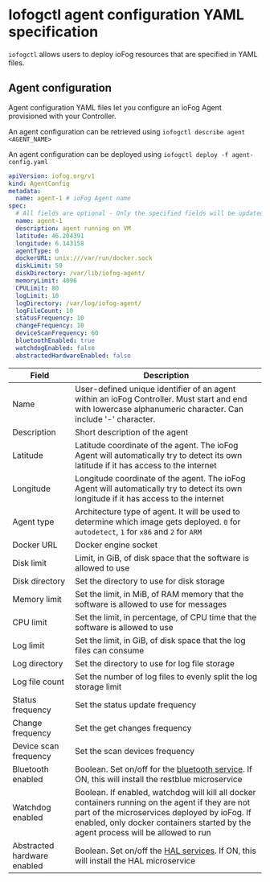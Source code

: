 # Iofogctl agent configuration YAML specification

`iofogctl` allows users to deploy ioFog resources that are specified in YAML files.

## Agent configuration

Agent configuration YAML files let you configure an ioFog Agent provisioned with your Controller.

An agent configuration can be retrieved using `iofogctl describe agent <AGENT_NAME>`

An agent configuration can be deployed using `iofogctl deploy -f agent-config.yaml`

```yaml
apiVersion: iofog.org/v1
kind: AgentConfig
metadata:
  name: agent-1 # ioFog Agent name
spec:
  # All fields are optional - Only the specified fields will be updated
  name: agent-1
  description: agent running on VM
  latitude: 46.204391
  longitude: 6.143158
  agentType: 0
  dockerURL: unix:///var/run/docker.sock
  diskLimit: 50
  diskDirectory: /var/lib/iofog-agent/
  memoryLimit: 4096
  CPULimit: 80
  logLimit: 10
  logDirectory: /var/log/iofog-agent/
  logFileCount: 10
  statusFrequency: 10
  changeFrequency: 10
  deviceScanFrequency: 60
  bluetoothEnabled: true
  watchdogEnabled: false
  abstractedHardwareEnabled: false
```

| Field                       | Description                                                                                                                                                                                                                            |
| --------------------------- | -------------------------------------------------------------------------------------------------------------------------------------------------------------------------------------------------------------------------------------- |
| Name                        | User-defined unique identifier of an agent within an ioFog Controller. Must start and end with lowercase alphanumeric character. Can include '-' character.                                                                            |
| Description                 | Short description of the agent                                                                                                                                                                                                         |
| Latitude                    | Latitude coordinate of the agent. The ioFog Agent will automatically try to detect its own latitude if it has access to the internet                                                                                                   |
| Longitude                   | Longitude coordinate of the agent. The ioFog Agent will automatically try to detect its own longitude if it has access to the internet                                                                                                 |
| Agent type                  | Architecture type of agent. It will be used to determine which image gets deployed. `0` for `autodetect`, `1` for `x86` and `2` for `ARM`                                                                                              |
| Docker URL                  | Docker engine socket                                                                                                                                                                                                                   |
| Disk limit                  | Limit, in GiB, of disk space that the software is allowed to use                                                                                                                                                                       |
| Disk directory              | Set the directory to use for disk storage                                                                                                                                                                                              |
| Memory limit                | Set the limit, in MiB, of RAM memory that the software is allowed to use for messages                                                                                                                                                  |
| CPU limit                   | Set the limit, in percentage, of CPU time that the software is allowed to use                                                                                                                                                          |
| Log limit                   | Set the limit, in GiB, of disk space that the log files can consume                                                                                                                                                                    |
| Log directory               | Set the directory to use for log file storage                                                                                                                                                                                          |
| Log file count              | Set the number of log files to evenly split the log storage limit                                                                                                                                                                      |
| Status frequency            | Set the status update frequency                                                                                                                                                                                                        |
| Change frequency            | Set the get changes frequency                                                                                                                                                                                                          |
| Device scan frequency       | Set the scan devices frequency                                                                                                                                                                                                         |
| Bluetooth enabled           | Boolean. Set on/off for the [bluetooth service](../microservice-catalog/using-system-microservices/rest-blue.html). If ON, this will install the restblue microservice                                                                 |
| Watchdog enabled            | Boolean. If enabled, watchdog will kill all docker containers running on the agent if they are not part of the microservices deployed by ioFog. If enabled, only docker containers started by the agent process will be allowed to run |
| Abstracted hardware enabled | Boolean. Set on/off the [HAL services](../microservice-catalog/using-system-microservices/hal.html). If ON, this will install the HAL microservice                                                                                     |
